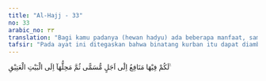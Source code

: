 ```yaml
---
title: "Al-Hajj - 33"
no: 33
arabic_no: ٣٣
translation: "Bagi kamu padanya (hewan hadyu) ada beberapa manfaat, sampai waktu yang ditentukan, kemudian tempat penyembelihannya adalah di sekitar Baitul Atiq (Baitullah)."
tafsir: "Pada ayat ini ditegaskan bahwa binatang kurban itu dapat diambil manfaatnya sebelum disembelih, yaitu dapat digunakan sebagai kendaraan dalam perjalanan menuju tanah suci, dapat diminum air susunya dan sebagainya. Setelah disembelih bulunya dapat dimanfaatkan, dagingnya dapat dimakan, disedekahkan kepada fakir dan miskin, sebagaimana yang diterangkan pada hadis Nabi saw:\n\nDari Anas bahwasanya Rasulullah saw melihat seorang menggiring seekor badanah (unta yang digemukkan untuk dijadikan kurban) maka beliau bersabda, Naikilah!\" Orang itu menjawab, \"Dia digemukkan untuk dijadikan kurban! Maka Nabi bersabda, \"Naikilah! Rugilah kamu!\" pada yang kedua atau ketiga. (Riwayat al-Bukhari dan Muslim)\n\nTempat penyembelihan binatang kurban itu ialah di sekitar daerah Haram atau di tempat sekitar Ka'bah. Allah berfirman:\n\nWahai orang-orang yang beriman! Janganlah kamu membunuh hewan buruan, ketika kamu sedang ihram (haji atau umrah). Barang siapa di antara kamu membunuhnya dengan sengaja, maka dendanya ialah mengganti dengan hewan ternak yang sepadan dengan buruan yang dibunuhnya, menurut putusan dua orang yang adil di antara kamu sebagai hadyu yang dibawa ke Kabah, atau kafarat (membayar tebusan dengan) memberi makan kepada orang-orang miskin, atau berpuasa, seimbang dengan makanan yang dikeluarkan itu, agar dia merasakan akibat buruk dari perbuatannya. Allah telah memaafkan apa yang telah lalu. Dan barang siapa kembali mengerjakannya, niscaya Allah akan menyiksanya. Dan Allah Mahaperkasa, memiliki (kekuasaan untuk) menyiksa. (al-Ma'idah/5: 95)\n\nMaksud dibawa sampai ke Ka'bah menurut ayat di atas ialah membawanya ke daerah Haram untuk disembelih di tempat itu."
---
```

لَكُمْ فِيْهَا مَنَافِعُ اِلٰٓى اَجَلٍ مُّسَمًّى ثُمَّ مَحِلُّهَآ اِلَى الْبَيْتِ الْعَتِيْقِ ࣖ